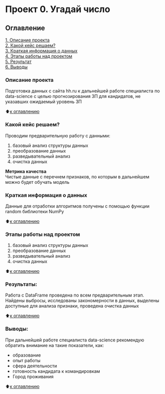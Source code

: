 # Проект 0. Угадай число

## Оглавление  
[1. Описание проекта](.README.md#Описание-проекта)  
[2. Какой кейс решаем?](.README.md#Какой-кейс-решаем)  
[3. Краткая информация о данных](.README.md#Краткая-информация-о-данных)  
[4. Этапы работы над проектом](.README.md#Этапы-работы-над-проектом)  
[5. Результат](.README.md#Результат)    
[6. Выводы](.README.md#Выводы) 

### Описание проекта    
Подготовка данных с сайта hh.ru к дальнейшей работе специалиста по data-science с целью прогнозирования ЗП для кандидатов, не указавших ожидаемый уровень ЗП

:arrow_up:[к оглавлению](_)


### Какой кейс решаем?  
Проводим предварительную работу с данными:
1. базовый анализ структуры данных
2. преобразование данных
3. разведывательный анализ
4. очистка данных

**Метрика качества**     
Чистые данные с перечнем признаков, по которым в дальнейшем можно будет обучать модель


### Краткая информация о данных
Данные для отработки алгоритмов получены с помощью функции random библиотеки NumPy
  
:arrow_up:[к оглавлению](.README.md#Оглавление)


### Этапы работы над проектом  
1. базовый анализ структуры данных
2. преобразование данных
3. разведывательный анализ
4. очистка данных

:arrow_up:[к оглавлению](.README.md#Оглавление)


### Результаты:  
Работа с DataFrame проведена по всем предварительным этап. Найдены выбросы, исследованы закономерности в данных, выделены доступные для анализа признаки, проведена очистка данных

:arrow_up:[к оглавлению](.README.md#Оглавление)


### Выводы:  
При дальнейшей работе специалиста data-science рекомендую обратить внимание на такие показатели, как:
 - образование
 - опыт работы
 - сфера деятельности 
 - готовность кандидата к командировкам
 - Город проживания


:arrow_up:[к оглавлению](.README.md#Оглавление)


